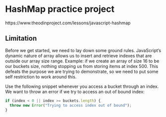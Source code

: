 <h1>HashMap practice project</h1>
https://www.theodinproject.com/lessons/javascript-hashmap
<h2>Limitation</h2>
Before we get started, we need to lay down some ground rules. JavaScript’s dynamic nature of array allows us to insert and retrieve indexes that are outside our array size range. Example: if we create an array of size 16 to be our buckets size, nothing stopping us from storing items at index 500. This defeats the purpose we are trying to demonstrate, so we need to put some self restriction to work around this.

Use the following snippet whenever you access a bucket through an index. We want to throw an error if we try to access an out of bound index:
```javascript 
if (index < 0 || index >= buckets.length) {
  throw new Error("Trying to access index out of bound");
}
```
